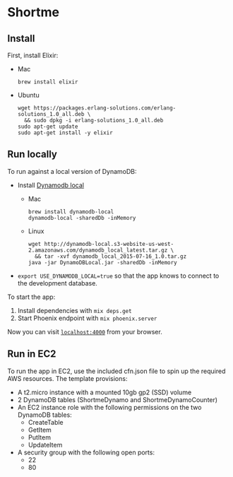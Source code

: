 # Shortme

## Install

First, install Elixir:

* Mac

      brew install elixir

* Ubuntu

      wget https://packages.erlang-solutions.com/erlang-solutions_1.0_all.deb \
        && sudo dpkg -i erlang-solutions_1.0_all.deb
      sudo apt-get update
      sudo apt-get install -y elixir

## Run locally
To run against a local version of DynamoDB:

  * Install [Dynamodb local](http://docs.aws.amazon.com/amazondynamodb/latest/developerguide/Tools.DynamoDBLocal.html)
      * Mac

            brew install dynamodb-local
            dynamodb-local -sharedDb -inMemory
    * Linux

          wget http://dynamodb-local.s3-website-us-west-2.amazonaws.com/dynamodb_local_latest.tar.gz \
            && tar -xvf dynamodb_local_2015-07-16_1.0.tar.gz
          java -jar DynamoDBLocal.jar -sharedDb -inMemory

  * `export USE_DYNAMODB_LOCAL=true` so that the app knows to connect to the development database.


To start the app:

  1. Install dependencies with `mix deps.get`
  2. Start Phoenix endpoint with `mix phoenix.server`

Now you can visit [`localhost:4000`](http://localhost:4000) from your browser.

## Run in EC2
To run the app in EC2, use the included cfn.json file to spin up the required AWS resources.
The template provisions:

* A t2.micro instance with a mounted 10gb gp2 (SSD) volume
* 2 DynamoDB tables (ShortmeDynamo and ShortmeDynamoCounter)
* An EC2 instance role with the following permissions on the two DynamoDB tables:
  * CreateTable
  * GetItem
  * PutItem
  * UpdateItem
* A security group with the following open ports:
  * 22
  * 80

